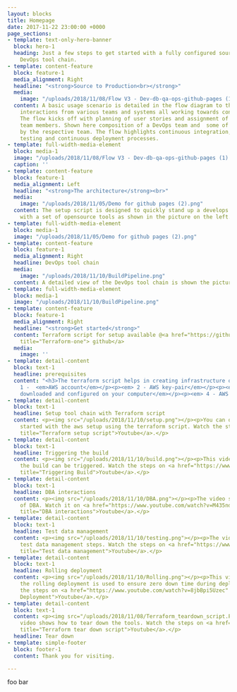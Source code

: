 ```yaml
---
layout: blocks
title: Homepage
date: 2017-11-22 23:00:00 +0000
page_sections:
- template: text-only-hero-banner
  block: hero-1
  heading: Just a few steps to get started with a fully configured source-to-production
    DevOps tool chain.
- template: content-feature
  block: feature-1
  media_alignment: Right
  headline: "<strong>Source to Production<br></strong>"
  media:
    image: "/uploads/2018/11/08/Flow V3 - Dev-db-qa-ops-github-pages (1).png"
  content: A basic usage scenario is detailed in the flow diagram to the right with
    interactions from various teams and systems all working towards continuous delivery.
    The flow kicks off with planning of user stories and assignment of tasks to different
    team members. Shown here composition of a DevOps team and  some of the tasks performed
    by the respective team. The flow highlights continuous integration, continuous
    testing and continuous deployment processes.
- template: full-width-media-element
  block: media-1
  image: "/uploads/2018/11/08/Flow V3 - Dev-db-qa-ops-github-pages (1).png"
  caption: ''
- template: content-feature
  block: feature-1
  media_alignment: Left
  headline: "<strong>The architecture</strong><br>"
  media:
    image: "/uploads/2018/11/05/Demo for github pages (2).png"
  content: The setup script is designed to quickly stand up a develops tool chain
    with a set of opensource tools as shown in the picture on the left.
- template: full-width-media-element
  block: media-1
  image: "/uploads/2018/11/05/Demo for github pages (2).png"
- template: content-feature
  block: feature-1
  media_alignment: Right
  headline: DevOps tool chain
  media:
    image: "/uploads/2018/11/10/BuildPipeline.png"
  content: A detailed view of the DevOps tool chain is shown the picture on the right.
- template: full-width-media-element
  block: media-1
  image: "/uploads/2018/11/10/BuildPipeline.png"
- template: content-feature
  block: feature-1
  media_alignment: Right
  headline: "<strong>Get started</strong>"
  content: Terraform script for setup available @<a href="https://github.com/devopsevd/devopsevd.github.io"
    title="Terraform-one"> github</a>
  media:
    image: ''
- template: detail-content
  block: text-1
  headline: prerequisites
  content: "<h3>The terraform script helps in creating infrastructure on AWS. </h3><p></p><p>
    1 -  <em>AWS account</em></p><p><em> 2 - AWS key-pair</em></p><p><em> 3 - Terraform
    downloaded and configured on your computer</em></p><p><em> 4 - AWS CLI installed</em></p>"
- template: detail-content
  block: text-1
  headline: Setup tool chain with Terraform script
  content: <p><img src="/uploads/2018/11/10/setup.png"></p><p>You can quickly get
    started with the aws setup using the terraform script. Watch the steps on <a href="https://www.youtube.com/watch?v=aSHYQGxRGTI"
    title="Terraform setup script">Youtube</a>.</p>
- template: detail-content
  block: text-1
  headline: Triggering the build
  content: <p><img src="/uploads/2018/11/10/build.png"></p><p>This video shows how
    the build can be triggered. Watch the steps on <a href="https://www.youtube.com/watch?v=H_Zm5bcTPdE"
    title="Triggering Build">Youtube</a>.</p>
- template: detail-content
  block: text-1
  headline: DBA interactions
  content: <p><img src="/uploads/2018/11/10/DBA.png"></p><p>The video shows the role
    of DBA. Watch it on <a href="https://www.youtube.com/watch?v=M435ndGY1WY&amp;t=11s"
    title="DBA interactions">Youtube</a>.</p>
- template: detail-content
  block: text-1
  headline: Test data management
  content: <p><img src="/uploads/2018/11/10/testing.png"></p><p>The video shows the
    test data management steps. Watch the steps on <a href="https://www.youtube.com/watch?v=alU8F2QtGGk"
    title="Test data management">Youtube</a>.</p>
- template: detail-content
  block: text-1
  headline: Rolling deployment
  content: <p><img src="/uploads/2018/11/10/Rolling.png"></p><p>This video shows how
    the rolling deployment is used to ensure zero down time during deployment. Watch
    the steps on <a href="https://www.youtube.com/watch?v=8jbBpi5Uzec" title="Rolling
    Deployment">Youtube</a>.</p>
- template: detail-content
  block: text-1
  content: <p><img src="/uploads/2018/11/08/Terraform_teardown_script.PNG"></p><p>This
    video shows how to tear down the tools. Watch the steps on <a href="https://youtu.be/9fZwO2QX6C8"
    title="Terraform tear down script">Youtube</a>.</p>
  headline: Tear down
- template: simple-footer
  block: footer-1
  content: Thank you for visiting.

---
```

foo bar